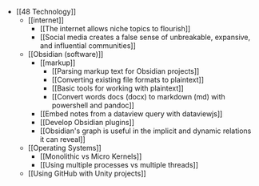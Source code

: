 - [[48 Technology]]
	- [[internet]]
		- [[The internet allows niche topics to flourish]]
		- [[Social media creates a false sense of unbreakable, expansive, and influential communities]]
	- [[Obsidian (software)]]
		- [[markup]]
			- [[Parsing markup text for Obsidian projects]]
			- [[Converting existing file formats to plaintext]]
			- [[Basic tools for working with plaintext]]
			- [[Convert words docs (docx) to markdown (md) with powershell and pandoc]]
		- [[Embed notes from a dataview query with dataviewjs]]
		- [[Develop Obsidian plugins]]
		- [[Obsidian's graph is useful in the implicit and dynamic relations it can reveal]]
	- [[Operating Systems]]
		- [[Monolithic vs Micro Kernels]]
		- [[Using multiple processes vs multiple threads]]
	- [[Using GitHub with Unity projects]]